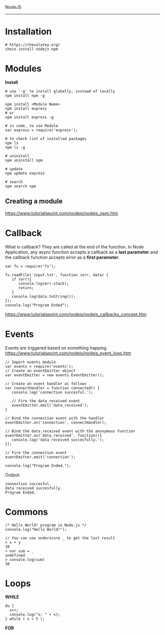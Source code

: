 NodeJS

---

# Installation
```
# https://chocolatey.org/
choco install nodejs npm
```
# Modules
**Install**
```
# use '-g' to install globally, instead of locally
npm install npm -g

npm install <Module Name>
npm install express
# or
npm install express -g

# in code, to use Module
var express = require('express');

# to check list of installed packages
npm ls
npm ls -g

# uninstall
npm uninstall npm

# update
npm update express

# search
npm search npm
```

## Creating a module
<https://www.tutorialspoint.com/nodejs/nodejs_npm.htm>

# Callback
What is callback? They are called at the end of the function.
In Node Application, any async function accepts a callback as a **last parameter** and the callback function accepts error as a **first parameter**.
```nodejs
var fs = require("fs");

fs.readFile('input.txt', function (err, data) {
   if (err){
      console.log(err.stack);
      return;
   }
   console.log(data.toString());
});
console.log("Program Ended");
```
<https://www.tutorialspoint.com/nodejs/nodejs_callbacks_concept.htm>

# Events
Events are triggered based on something happing.
<https://www.tutorialspoint.com/nodejs/nodejs_event_loop.htm>
```nodejs
// Import events module
var events = require('events');
// Create an eventEmitter object
var eventEmitter = new events.EventEmitter();

// Create an event handler as follows
var connectHandler = function connected() {
   console.log('connection succesful.');
  
   // Fire the data_received event
   eventEmitter.emit('data_received');
}

// Bind the connection event with the handler
eventEmitter.on('connection', connectHandler);
 
// Bind the data_received event with the anonymous function
eventEmitter.on('data_received', function(){
   console.log('data received succesfully.');
});

// Fire the connection event
eventEmitter.emit('connection');

console.log("Program Ended.");
```

Output:
```
connection succesful.
data received succesfully.
Program Ended.
```


# Commons
```nodejs
/* Hello World! program in Node.js */
console.log("Hello World!");

// You can use underscore _ to get the last result
> x + y
30
> var sum = _
undefined
> console.log(sum)
30

```

# Loops

**WHILE**
```nodejs
do {
  x++;
  console.log("x: " + x);
} while ( x < 5 );
```
**FOR**